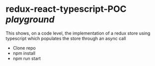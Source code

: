 # redux-react-typescript-POC *playground*
This shows, on a code level, the implementation of a redux store using typescript which populates the store through an async call

* Clone repo
* npm install
* npm run start
